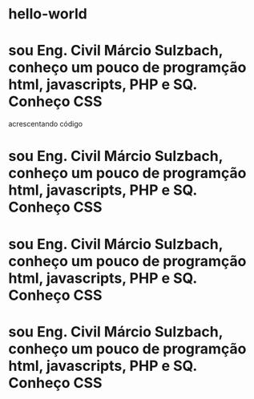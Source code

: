 # hello-world
# sou Eng. Civil Márcio Sulzbach, conheço um pouco de programção html, javascripts, PHP e SQ. Conheço CSS
acrescentando código
# sou Eng. Civil Márcio Sulzbach, conheço um pouco de programção html, javascripts, PHP e SQ. Conheço CSS
# sou Eng. Civil Márcio Sulzbach, conheço um pouco de programção html, javascripts, PHP e SQ. Conheço CSS
# sou Eng. Civil Márcio Sulzbach, conheço um pouco de programção html, javascripts, PHP e SQ. Conheço CSS
